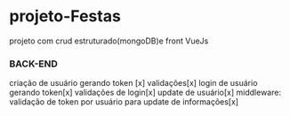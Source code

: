 # projeto-Festas
projeto com crud estruturado(mongoDB)e front VueJs

### BACK-END
criação de usuário gerando token [x]
validações[x]
login de usuário gerando token[x]
validações de login[x]
update de usuário[x]
middleware: validação de token por usuário para update de informações[x]

